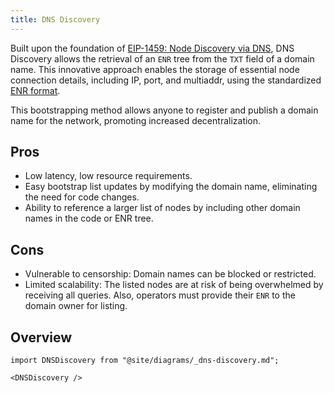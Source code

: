 ```yaml
---
title: DNS Discovery
---
```


Built upon the foundation of [EIP-1459: Node Discovery via DNS](https://eips.ethereum.org/EIPS/eip-1459), DNS Discovery allows the retrieval of an `ENR` tree from the `TXT` field of a domain name. This innovative approach enables the storage of essential node connection details, including IP, port, and multiaddr, using the standardized [ENR format](https://rfc.vac.dev/spec/31/).

This bootstrapping method allows anyone to register and publish a domain name for the network, promoting increased decentralization.

## Pros

- Low latency, low resource requirements.
- Easy bootstrap list updates by modifying the domain name, eliminating the need for code changes.
- Ability to reference a larger list of nodes by including other domain names in the code or ENR tree.

## Cons

- Vulnerable to censorship: Domain names can be blocked or restricted.
- Limited scalability: The listed nodes are at risk of being overwhelmed by receiving all queries. Also, operators must provide their `ENR` to the domain owner for listing.

## Overview

```mdx-code-block
import DNSDiscovery from "@site/diagrams/_dns-discovery.md";

<DNSDiscovery />
```